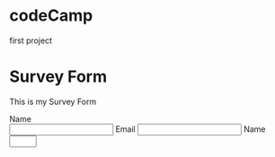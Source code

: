 # codeCamp
first project

<link rel="stylesheet" href="styles.css">
<h1 id="title"> Survey Form</h1>
<p id="description">This is my Survey Form</p>
<label for="name-label"> Name</label>
<form id="survey-form"><input id="name" type="text" required>
<label for="email-label"> Email</label>
<form id="email"><input id="email" type="email" required>
<label for="number-label">Name</label>
<input id="number" type="number" min="1" max="9">
</form>

</form>


